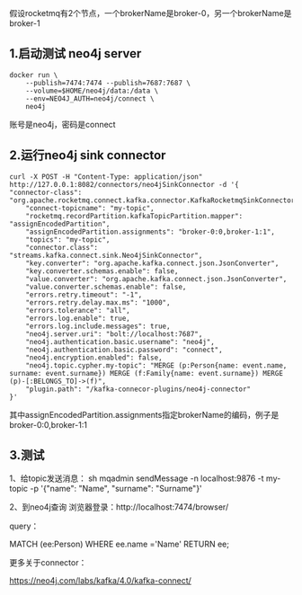 假设rocketmq有2个节点，一个brokerName是broker-0，另一个brokerName是broker-1


## 1.启动测试 neo4j server
```
docker run \
    --publish=7474:7474 --publish=7687:7687 \
    --volume=$HOME/neo4j/data:/data \
	--env=NEO4J_AUTH=neo4j/connect \
    neo4j
```

账号是neo4j，密码是connect

## 2.运行neo4j sink connector
```
curl -X POST -H "Content-Type: application/json" http://127.0.0.1:8082/connectors/neo4jSinkConnector -d '{
"connector-class": "org.apache.rocketmq.connect.kafka.connector.KafkaRocketmqSinkConnector",
	"connect-topicname": "my-topic",
	"rocketmq.recordPartition.kafkaTopicPartition.mapper": "assignEncodedPartition",
	"assignEncodedPartition.assignments": "broker-0:0,broker-1:1",
	"topics": "my-topic",
	"connector.class": "streams.kafka.connect.sink.Neo4jSinkConnector",
	"key.converter": "org.apache.kafka.connect.json.JsonConverter",
	"key.converter.schemas.enable": false,
	"value.converter": "org.apache.kafka.connect.json.JsonConverter",
	"value.converter.schemas.enable": false,
	"errors.retry.timeout": "-1",
	"errors.retry.delay.max.ms": "1000",
	"errors.tolerance": "all",
	"errors.log.enable": true,
	"errors.log.include.messages": true,
	"neo4j.server.uri": "bolt://localhost:7687",
	"neo4j.authentication.basic.username": "neo4j",
	"neo4j.authentication.basic.password": "connect",
	"neo4j.encryption.enabled": false,
	"neo4j.topic.cypher.my-topic": "MERGE (p:Person{name: event.name, surname: event.surname}) MERGE (f:Family{name: event.surname}) MERGE (p)-[:BELONGS_TO]->(f)",
	"plugin.path": "/kafka-connecor-plugins/neo4j-connector"
}'
```
其中assignEncodedPartition.assignments指定brokerName的编码，例子是broker-0:0,broker-1:1

## 3.测试
1、给topic发送消息：
sh mqadmin sendMessage -n localhost:9876 -t my-topic -p '{"name": "Name", "surname": "Surname"}'

2、到neo4j查询
浏览器登录：http://localhost:7474/browser/

query：

MATCH  (ee:Person) WHERE ee.name ='Name' RETURN  ee;


更多关于connector：

https://neo4j.com/labs/kafka/4.0/kafka-connect/